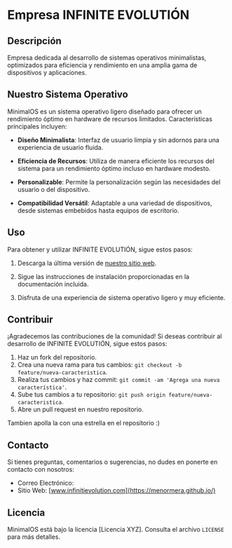 # Empresa INFINITE EVOLUTIÓN

## Descripción
Empresa dedicada al desarrollo de sistemas operativos minimalistas, optimizados para eficiencia y rendimiento en una amplia gama de dispositivos y aplicaciones.

## Nuestro Sistema Operativo
MinimalOS es un sistema operativo ligero diseñado para ofrecer un rendimiento óptimo en hardware de recursos limitados. Características principales incluyen:

- **Diseño Minimalista**: Interfaz de usuario limpia y sin adornos para una experiencia de usuario fluida.

- **Eficiencia de Recursos**: Utiliza de manera eficiente los recursos del sistema para un rendimiento óptimo incluso en hardware modesto.

- **Personalizable**: Permite la personalización según las necesidades del usuario o del dispositivo.

- **Compatibilidad Versátil**: Adaptable a una variedad de dispositivos, desde sistemas embebidos hasta equipos de escritorio.

## Uso
Para obtener y utilizar INFINITE EVOLUTIÓN, sigue estos pasos:

1. Descarga la última versión de [nuestro sitio web](https://menormera.github.io/).

2. Sigue las instrucciones de instalación proporcionadas en la documentación incluida.

3. Disfruta de una experiencia de sistema operativo ligero y muy eficiente.

## Contribuir
¡Agradecemos las contribuciones de la comunidad! Si deseas contribuir al desarrollo de INFINITE EVOLUTIÓN, sigue estos pasos:

1. Haz un fork del repositorio.
2. Crea una nueva rama para tus cambios: `git checkout -b feature/nueva-caracteristica`.
3. Realiza tus cambios y haz commit: `git commit -am 'Agrega una nueva característica'`.
4. Sube tus cambios a tu repositorio: `git push origin feature/nueva-caracteristica`.
5. Abre un pull request en nuestro repositorio.

Tambien apolla la con una estrella en el repositorio :)

## Contacto
Si tienes preguntas, comentarios o sugerencias, no dudes en ponerte en contacto con nosotros:

- Correo Electrónico: 
- Sitio Web: [www.infinitievolution.com](https://menormera.github.io/)

## Licencia
MinimalOS está bajo la licencia [Licencia XYZ]. Consulta el archivo `LICENSE` para más detalles.
